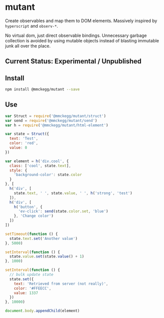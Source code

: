 mutant
===

Create observables and map them to DOM elements. Massively inspired by `hyperscript` and `observ-*`.

No virtual dom, just direct observable bindings. Unnecessary garbage collection is avoided by using mutable objects instead of blasting immutable junk all over the place.

## Current Status: Experimental / Unpublished

## Install

```bash
npm install @mmckegg/mutant --save
```

## Use

```js
var Struct = require('@mmckegg/mutant/struct')
var send = require('@mmckegg/mutant/send')
var h = require('@mmckegg/mutant/html-element')

var state = Struct({
  text: 'Test',
  color: 'red',
  value: 0
})

var element = h('div.cool', {
  class: ['cool', state.text],
  style: {
    'background-color': state.color
  }
}, [
  h('div', [
    state.text, ' ', state.value, ' ', h('strong', 'test')
  ]),
  h('div', [
    h('button', {
      'ev-click': send(state.color.set, 'blue')
    }, 'Change color')
  ])
])

setTimeout(function () {
  state.text.set('Another value')
}, 5000)

setInterval(function () {
  state.value.set(state.value() + 1)
}, 1000)

setInterval(function () {
  // bulk update state
  state.set({
    text: 'Retrieved from server (not really)',
    color: '#FFEECC',
    value: 1337
  })
}, 10000)

document.body.appendChild(element)
```
